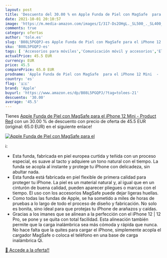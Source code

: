 ```yaml
---
layout: post
title: 'Descuento del 30.00 % en Apple Funda de Piel con MagSafe  para el'
date: 2021-10-01 20:10:57
image: 'https://m.media-amazon.com/images/I/317-Ds2OHgL._SL500_._SL400_.jpg'
comments: true
category: ofertas
author: 'tole.es'
slug: 'B08L5PGQPJ-es Apple Funda de Piel con MagSafe para el iPhone 12 Mini -...'
sku: 'B08L5PGQPJ-es'
tags: [ 'Accesorios para móviles','Comunicación móvil y accesorios','Electrónica','Fundas y carcasas para teléfonos móviles','apple','iphone', ]
actualPrice: 45.5 EUR
currency: EUR
price: 45.5
comparePrice: 65.0 EUR
prodname: 'Apple Funda de Piel con MagSafe  para el iPhone 12 Mini  -  Product  Red'
country: 'es'
flag: '🇪🇸'
brand: 'Apple'
buyurl: 'https://www.amazon.es/dp/B08L5PGQPJ/?tag=tolees-21'
descuento: '30.00'
average: '45.5'
---
```


Tienes [Apple Funda de Piel con MagSafe  para el iPhone 12 Mini  -  Product  Red](https://www.amazon.es/dp/B08L5PGQPJ/?tag=tolees-21) con un 30.00 % de descuento con precio de oferta de 45.5 EUR (original: 65.0 EUR) en el siguiente enlace!

[![Apple Funda de Piel con MagSafe  para el](https://m.media-amazon.com/images/I/317-Ds2OHgL._SL500_._SL400_.jpg)](https://www.amazon.es/dp/B08L5PGQPJ/?tag=tolees-21)

ℹ️:

- Esta funda, fabricada en piel europea curtida y teñida con un proceso especial, es suave al tacto y adquiere un tono natural con el tiempo. La funda se acopla al instante y protege tu iPhone con delicadeza, sin abultar nada.
- Esta funda está fabricada en piel flexible de primera calidad para proteger tu iPhone. La piel es un material natural y, al igual que en un cinturón de buena calidad, pueden aparecer pliegues o marcas con el tiempo. El uso con los accesorios MagSafe puede dejar ligeras huellas.
- Como todas las fundas de Apple, se ha sometido a miles de horas de pruebas a lo largo de todo el proceso de diseño y fabricación. No solo es bonita, sino ideal para que protejas tu iPhone de arañazos y caídas.
- Gracias a los imanes que se alinean a la perfección con el iPhone 12 | 12 Pro, se pone y se quita con total facilidad. Esta alineación también permite que la carga inalámbrica sea más cómoda y rápida que nunca. No hace falta que la quites para cargar el iPhone, simplemente acopla el cargador MagSafe o coloca el teléfono en una base de carga inalámbrica Qi.

[🛒 Accede a la oferta!!](https://www.amazon.es/dp/B08L5PGQPJ/?tag=tolees-21)
